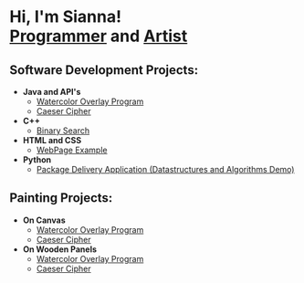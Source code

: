 <h1>Hi, I'm Sianna! <br/><a href="https://github.com/siafergu">Programmer</a> and <a href="https://github.com/art-portfolio">Artist</a>

<h2>Software Development Projects:</h2>

- <b>Java and API's</b>
  - [Watercolor Overlay Program](https://github.com/siafergu/watercolor-overlay-javaFX/tree/main)
  - [Caeser Cipher](https://github.com/siafergu/caeser-cipher/tree/main)
- <b>C++</b>
  - [Binary Search](https://github.com/siafergu/C-binary-search) 
- <b>HTML and CSS</b>
  - [WebPage Example](https://github.com/siafergu/Webpage-Example/tree/main)
- <b>Python</b>
  - [Package Delivery Application (Datastructures and Algorithms Demo)](https://github.com/joshmadakor1/Package-Delivery-Pathfinding-Algorithm)
<h2> Painting Projects: </h2>

- <b>On Canvas</b>
  - [Watercolor Overlay Program](https://github.com/siafergu/watercolor-overlay-javaFX/tree/main)
  - [Caeser Cipher](https://github.com/siafergu/caeser-cipher/tree/main)
- <b>On Wooden Panels</b>
  - [Watercolor Overlay Program](https://github.com/siafergu/watercolor-overlay-javaFX/tree/main)
  - [Caeser Cipher](https://github.com/siafergu/caeser-cipher/tree/main)

<!--
**siafergu/siafergu** is a ✨ _special_ ✨ repository because its `README.md` (this file) appears on your GitHub profile.

Here are some ideas to get you started:

- 🔭 I’m currently working on ...
- 🌱 I’m currently learning ...
- 👯 I’m looking to collaborate on ...
- 🤔 I’m looking for help with ...
- 💬 Ask me about ...
- 📫 How to reach me: ...
- 😄 Pronouns: ...
- ⚡ Fun fact: ...
-->

